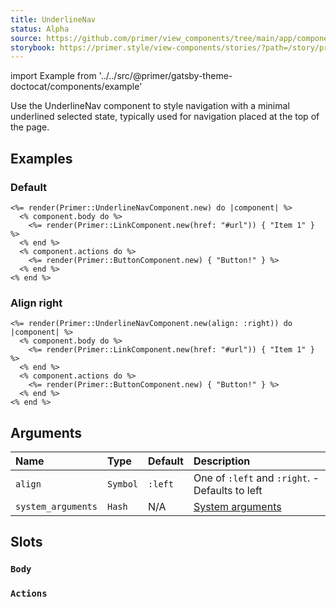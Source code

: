 ```yaml
---
title: UnderlineNav
status: Alpha
source: https://github.com/primer/view_components/tree/main/app/components/primer/underline_nav_component.rb
storybook: https://primer.style/view-components/stories/?path=/story/primer-underline-nav-component
---
```


import Example from '../../src/@primer/gatsby-theme-doctocat/components/example'

<!-- Warning: AUTO-GENERATED file, do not edit. Add code comments to your Ruby instead <3 -->

Use the UnderlineNav component to style navigation with a minimal
underlined selected state, typically used for navigation placed at the top
of the page.

## Examples

### Default

<Example src="<nav class='UnderlineNav '>  <ul class='UnderlineNav-body list-style-none '>    <a href='#url'>Item 1</a></ul>    <span>    <button type='button' class='btn '>Button!</button></span></nav>" />

```erb
<%= render(Primer::UnderlineNavComponent.new) do |component| %>
  <% component.body do %>
    <%= render(Primer::LinkComponent.new(href: "#url")) { "Item 1" } %>
  <% end %>
  <% component.actions do %>
    <%= render(Primer::ButtonComponent.new) { "Button!" } %>
  <% end %>
<% end %>
```

### Align right

<Example src="<nav class='UnderlineNav UnderlineNav--right '>    <span>    <button type='button' class='btn '>Button!</button></span>  <ul class='UnderlineNav-body list-style-none '>    <a href='#url'>Item 1</a></ul></nav>" />

```erb
<%= render(Primer::UnderlineNavComponent.new(align: :right)) do |component| %>
  <% component.body do %>
    <%= render(Primer::LinkComponent.new(href: "#url")) { "Item 1" } %>
  <% end %>
  <% component.actions do %>
    <%= render(Primer::ButtonComponent.new) { "Button!" } %>
  <% end %>
<% end %>
```

## Arguments

| Name | Type | Default | Description |
| :- | :- | :- | :- |
| `align` | `Symbol` | `:left` | One of `:left` and `:right`. - Defaults to left |
| `system_arguments` | `Hash` | N/A | [System arguments](/system-arguments) |

## Slots

### `Body`

### `Actions`
